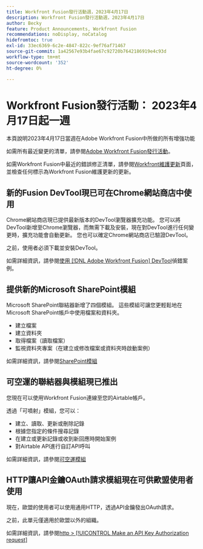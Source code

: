 ```yaml
---
title: Workfront Fusion發行活動週，2023年4月17日
description: Workfront Fusion發行活動週，2023年4月17日
author: Becky
feature: Product Announcements, Workfront Fusion
recommendations: noDisplay, noCatalog
hidefromtoc: true
exl-id: 33ec6369-6c2e-4847-822c-9ef76af71467
source-git-commit: 1a42567e93b4fae67c92720b7642186919e4c93d
workflow-type: tm+mt
source-wordcount: '352'
ht-degree: 0%

---
```


# Workfront Fusion發行活動： 2023年4月17日起一週

本頁說明2023年4月17日當週在Adobe Workfront Fusion中所做的所有增強功能

如需所有最近變更的清單，請參閱[Adobe Workfront Fusion發行活動](/help/workfront-fusion/fusion-product-releases/fusion-release-activity.md)。

如需Workfront Fusion中最近的錯誤修正清單，請參閱[Workfront維護更新](https://experienceleague.adobe.com/docs/workfront-known-issues/releases/current-updates.html)頁面，並檢查任何標示為Workfront Fusion維護更新的更新。

## 新的Fusion DevTool現已可在Chrome網站商店中使用

Chrome網站商店現已提供最新版本的DevTool瀏覽器擴充功能。 您可以將DevTool新增至Chrome瀏覽器，而無需下載及安裝，現在對DevTool進行任何變更時，擴充功能會自動更新。 您也可以確定Chrome網站商店已驗證DevTool。

之前，使用者必須下載並安裝DevTool。

如需詳細資訊，請參閱[使用 [!DNL Adobe Workfront Fusion] DevTool](/help/workfront-fusion/manage-scenarios/debug-a-scenario.md)偵錯案例。

## 提供新的Microsoft SharePoint模組

Microsoft SharePoint聯結器新增了四個模組。 這些模組可讓您更輕鬆地在Microsoft SharePoint帳戶中使用檔案和資料夾。

* 建立檔案
* 建立資料夾
* 取得檔案（讀取檔案）
* 監視資料夾專案（在建立或修改檔案或資料夾時啟動案例）

如需詳細資訊，請參閱[SharePoint模組](/help/workfront-fusion/references/apps-and-modules/third-party-connectors/sharepoint-modules.md)

## 可空運的聯結器與模組現已推出

您現在可以使用Workfront Fusion連線至您的Airtable帳戶。

透過「可噴射」模組，您可以：

* 建立、讀取、更新或刪除記錄
* 根據您指定的條件搜尋記錄
* 在建立或更新記錄或收到新回應時開始案例
* 對Airtable API進行自訂API呼叫

如需詳細資訊，請參閱[可空運模組](/help/workfront-fusion/references/apps-and-modules/third-party-connectors/airtable-modules.md)

## HTTP讓API金鑰OAuth請求模組現在可供歐盟使用者使用

現在，歐盟的使用者可以使用通用HTTP，透過API金鑰發出OAuth請求。

之前，此單元僅適用於歐盟以外的組織。

如需詳細資訊，請參閱[http > [!UICONTROL Make an API Key Authorization request]](/help/workfront-fusion/references/apps-and-modules/universal-connectors/http-module-make-an-api-key-auth-request.md)
